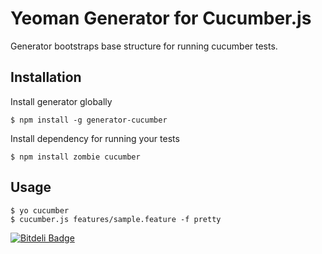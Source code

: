 # Yeoman Generator for Cucumber.js

Generator bootstraps base structure for running cucumber tests.

## Installation
    
Install generator globally  

    $ npm install -g generator-cucumber
    
Install dependency for running your tests 

    $ npm install zombie cucumber

## Usage

    $ yo cucumber
    $ cucumber.js features/sample.feature -f pretty


[![Bitdeli Badge](https://d2weczhvl823v0.cloudfront.net/lukasz-kaniowski/generator-cucumber/trend.png)](https://bitdeli.com/free "Bitdeli Badge")


